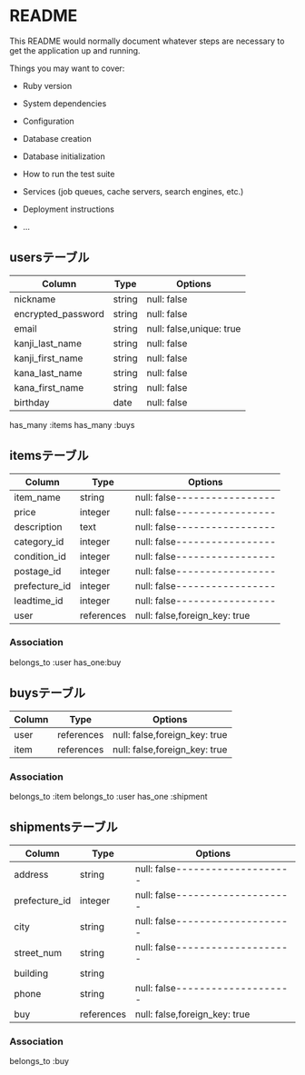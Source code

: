 # README

This README would normally document whatever steps are necessary to get the
application up and running.

Things you may want to cover:

* Ruby version

* System dependencies

* Configuration

* Database creation

* Database initialization

* How to run the test suite

* Services (job queues, cache servers, search engines, etc.)

* Deployment instructions

* ...


## usersテーブル
| Column             | Type   | Options                  |
| ------------------ | ------ | ------------------------ |
| nickname           | string | null: false              |
| encrypted_password | string | null: false              |
| email              | string | null: false,unique: true |
| kanji_last_name    | string | null: false              |
| kanji_first_name   | string | null: false              |
| kana_last_name     | string | null: false              |
| kana_first_name    | string | null: false              |
| birthday           | date   | null: false              |

has_many :items
has_many :buys

## itemsテーブル
| Column        | Type     | Options                      |
| ------------  | -------- | ---------------------------- |
|item_name      | string   | null: false----------------- |
|price          | integer  | null: false----------------- |
|description    | text     | null: false----------------- |
|category_id    | integer  | null: false----------------- |
|condition_id   | integer  | null: false----------------- |
|postage_id     | integer  | null: false----------------- |
|prefecture_id  | integer  | null: false----------------- |
|leadtime_id    | integer  | null: false----------------- |
|user           |references| null: false,foreign_key: true|

### Association
belongs_to :user
has_one:buy

## buysテーブル
| Column     | Type       | Options                      |
| ---------- | ---------- | ---------------------------- |
| user       | references | null: false,foreign_key: true|
| item       | references | null: false,foreign_key: true|

### Association
belongs_to :item
belongs_to :user
has_one :shipment

## shipmentsテーブル
| Column         | Type         | Options                         |
| -------------- | -----------  | ------------------------------- |
| address        | string       | null: false-------------------- |
| prefecture_id  | integer      | null: false-------------------- |
| city           | string       | null: false-------------------- |
| street_num     | string       | null: false-------------------- |
| building       | string       |                                 |
| phone          | string       | null: false-------------------- |
| buy            | references   | null: false,foreign_key: true   |


### Association
belongs_to :buy

